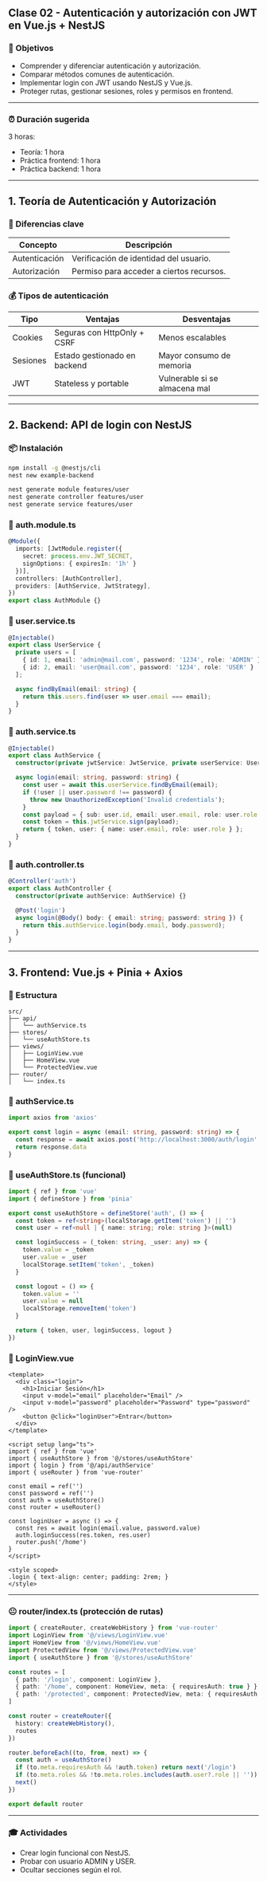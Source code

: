 ## Clase 02 - Autenticación y autorización con JWT en Vue.js + NestJS

### 🌟 Objetivos
- Comprender y diferenciar autenticación y autorización.
- Comparar métodos comunes de autenticación.
- Implementar login con JWT usando NestJS y Vue.js.
- Proteger rutas, gestionar sesiones, roles y permisos en frontend.

---

### ⏰ Duración sugerida
3 horas:
- Teoría: 1 hora
- Práctica frontend: 1 hora
- Práctica backend: 1 hora

---

## 1. Teoría de Autenticación y Autorización

### 🔎 Diferencias clave
| Concepto         | Descripción                                  |
|------------------|----------------------------------------------|
| Autenticación     | Verificación de identidad del usuario.         |
| Autorización      | Permiso para acceder a ciertos recursos.     |

### 💰 Tipos de autenticación
| Tipo        | Ventajas                        | Desventajas                    |
|-------------|----------------------------------|---------------------------------|
| Cookies     | Seguras con HttpOnly + CSRF     | Menos escalables               |
| Sesiones    | Estado gestionado en backend    | Mayor consumo de memoria       |
| JWT         | Stateless y portable             | Vulnerable si se almacena mal  |

---

## 2. Backend: API de login con NestJS

### 📦 Instalación
```bash
npm install -g @nestjs/cli
nest new example-backend

nest generate module features/user
nest generate controller features/user
nest generate service features/user
```

### 📗 auth.module.ts
```ts
@Module({
  imports: [JwtModule.register({
    secret: process.env.JWT_SECRET,
    signOptions: { expiresIn: '1h' }
  })],
  controllers: [AuthController],
  providers: [AuthService, JwtStrategy],
})
export class AuthModule {}
```

### 👥 user.service.ts
```ts
@Injectable()
export class UserService {
  private users = [
    { id: 1, email: 'admin@mail.com', password: '1234', role: 'ADMIN' },
    { id: 2, email: 'user@mail.com', password: '1234', role: 'USER' }
  ];

  async findByEmail(email: string) {
    return this.users.find(user => user.email === email);
  }
}
```

### 🔐 auth.service.ts
```ts
@Injectable()
export class AuthService {
  constructor(private jwtService: JwtService, private userService: UserService) {}

  async login(email: string, password: string) {
    const user = await this.userService.findByEmail(email);
    if (!user || user.password !== password) {
      throw new UnauthorizedException('Invalid credentials');
    }
    const payload = { sub: user.id, email: user.email, role: user.role };
    const token = this.jwtService.sign(payload);
    return { token, user: { name: user.email, role: user.role } };
  }
}
```

### 🔑 auth.controller.ts
```ts
@Controller('auth')
export class AuthController {
  constructor(private authService: AuthService) {}

  @Post('login')
  async login(@Body() body: { email: string; password: string }) {
    return this.authService.login(body.email, body.password);
  }
}
```

---

## 3. Frontend: Vue.js + Pinia + Axios

### 📂 Estructura
```
src/
├── api/
│   └── authService.ts
├── stores/
│   └── useAuthStore.ts
├── views/
│   ├── LoginView.vue
│   ├── HomeView.vue
│   └── ProtectedView.vue
├── router/
│   └── index.ts
```

### 🔗 authService.ts
```ts
import axios from 'axios'

export const login = async (email: string, password: string) => {
  const response = await axios.post('http://localhost:3000/auth/login', { email, password })
  return response.data
}
```

### 📓 useAuthStore.ts (funcional)
```ts
import { ref } from 'vue'
import { defineStore } from 'pinia'

export const useAuthStore = defineStore('auth', () => {
  const token = ref<string>(localStorage.getItem('token') || '')
  const user = ref<null | { name: string; role: string }>(null)

  const loginSuccess = (_token: string, _user: any) => {
    token.value = _token
    user.value = _user
    localStorage.setItem('token', _token)
  }

  const logout = () => {
    token.value = ''
    user.value = null
    localStorage.removeItem('token')
  }

  return { token, user, loginSuccess, logout }
})
```

### 📅 LoginView.vue
```vue
<template>
  <div class="login">
    <h1>Iniciar Sesión</h1>
    <input v-model="email" placeholder="Email" />
    <input v-model="password" placeholder="Password" type="password" />
    <button @click="loginUser">Entrar</button>
  </div>
</template>

<script setup lang="ts">
import { ref } from 'vue'
import { useAuthStore } from '@/stores/useAuthStore'
import { login } from '@/api/authService'
import { useRouter } from 'vue-router'

const email = ref('')
const password = ref('')
const auth = useAuthStore()
const router = useRouter()

const loginUser = async () => {
  const res = await login(email.value, password.value)
  auth.loginSuccess(res.token, res.user)
  router.push('/home')
}
</script>

<style scoped>
.login { text-align: center; padding: 2rem; }
</style>
```

---

### 😐 router/index.ts (protección de rutas)
```ts
import { createRouter, createWebHistory } from 'vue-router'
import LoginView from '@/views/LoginView.vue'
import HomeView from '@/views/HomeView.vue'
import ProtectedView from '@/views/ProtectedView.vue'
import { useAuthStore } from '@/stores/useAuthStore'

const routes = [
  { path: '/login', component: LoginView },
  { path: '/home', component: HomeView, meta: { requiresAuth: true } },
  { path: '/protected', component: ProtectedView, meta: { requiresAuth: true, roles: ['ADMIN'] } }
]

const router = createRouter({
  history: createWebHistory(),
  routes
})

router.beforeEach((to, from, next) => {
  const auth = useAuthStore()
  if (to.meta.requiresAuth && !auth.token) return next('/login')
  if (to.meta.roles && !to.meta.roles.includes(auth.user?.role || '')) return next('/home')
  next()
})

export default router
```

---

### 🎓 Actividades
- Crear login funcional con NestJS.
- Probar con usuario ADMIN y USER.
- Ocultar secciones según el rol.
